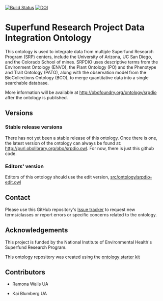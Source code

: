 [![Build Status](https://travis-ci.org/UA-SRC-data/srpdio.svg?branch=master)](https://travis-ci.org/UA-SRC-data/srpdio)
[![DOI](https://zenodo.org/badge/13996/UA-SRC-data/srpdio.svg)](https://zenodo.org/badge/latestdoi/13996/UA-SRC-data/srpdio)

# Superfund Research Project Data Integration Ontology

This ontology is used to integrate data from multiple Superfund Research Program (SRP) centers, include the University of Arizona, UC San Diego, and the Colorado School of mines. SRPDIO uses descriptive terms from the Environment Ontology (ENVO), the Plant Ontology (PO) and the Phenotype and Trait Ontology (PATO), along with the observation model from the BioCollections Ontology (BCO), to merge quantitative data into a single searchable database.

More information will be available at http://obofoundry.org/ontology/srpdio after the ontology is published.

## Versions

### Stable release versions

There has not yet been a stable release of this ontology. Once there is one, the latest version of the ontology can always be found at: http://purl.obolibrary.org/obo/srpdio.owl. For now, there is just this github code.


### Editors' version

Editors of this ontology should use the edit version, [src/ontology/srpdio-edit.owl](src/ontology/srpdio-edit.owl)

## Contact

Please use this GitHub repository's [Issue tracker](https://github.com/UA-SRC-data/srpdio/issues) to request new terms/classes or report errors or specific concerns related to the ontology.

## Acknowledgements

This project is funded by the National Institute of Environmental Health's Superfund Research Program.

This ontology repository was created using the [ontology starter kit](https://github.com/INCATools/ontology-starter-kit)

## Contributors

* Ramona Walls UA

* Kai Blumberg UA
